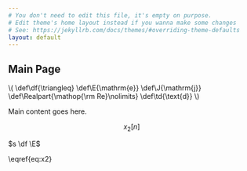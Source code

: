 ```yaml
---
# You don't need to edit this file, it's empty on purpose.
# Edit theme's home layout instead if you wanna make some changes
# See: https://jekyllrb.com/docs/themes/#overriding-theme-defaults
layout: default
---
```


<h2>Main Page</h2>


\\(
   \def\df{\triangleq}
   \def\E{\mathrm{e}}
   \def\J{\mathrm{j}}
\def\Realpart{\mathop{\rm Re}\nolimits}
\def\td{\text{d}}
\\)


  Main content goes here.
  
  
  $$x_2[n]  \label{eq:x2} $$

$s \df \E$

  \eqref{eq:x2}
